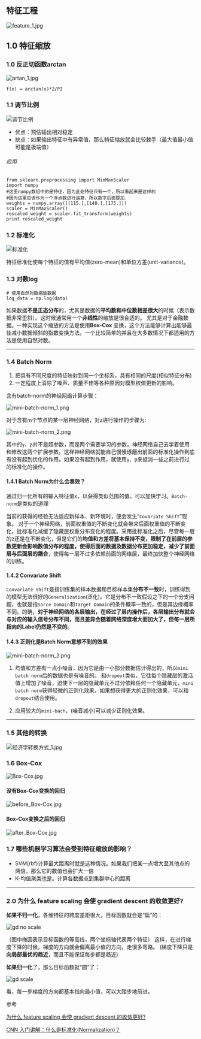 ﻿## 特征工程

![feature_1.jpg](https://i.imgur.com/poevApe.jpg)

## 1.0 特征缩放
### 1.0 反正切函数arctan
![artan_1.jpg](https://i.imgur.com/Lobk1EL.jpg)

```
f(x) = arctan(x)*2/PI
```
###  1.1 调节比例
![调节比例](https://i.imgur.com/GfRSDjV.png)

- 优点：预估输出相对稳定
- 缺点：如果输出特征中有异常值，那么特征缩放就会比较棘手（最大值最小值可能是极端值）

###### 应用
```
from sklearn.preprocessing import MinMaxScaler
import numpy
#这里numpy数组中的是特征，因为此处特征只有一个，所以看起来是这样的
#因为这里应该作为一个浮点数进行运算，所以数字后面要加.
weights = numpy.array([[115.],[140.],[175.]])
scaler = MinMaxScaler()
rescaled_weight = scaler.fit_transform(weights)
print rescaled_weight
```

### 1.2 标准化
![标准化](https://i.imgur.com/9IDUEHR.png)

特征标准化使每个特征的值有平均值(zero-mean)和单位方差(unit-variance)。

### 1.3 对数log
```
# 使用自然对数缩放数据
log_data = np.log(data)
```
如果数据**不是正态分布**的，尤其是数据的**平均数和中位数相差很大**的时候（表示数据非常歪斜）。这时候通常用一个**非线性**的缩放是很合适的。
尤其是对于金融数据。一种实现这个缩放的方法是使用**Box-Cox** 变换，这个方法能够计算出能够最佳减小数据倾斜的指数变换方法。一个比较简单的并且在大多数情况下都适用的方法是使用自然对数。

----------

### 1.4 Batch Norm
1. 把具有不同尺度的特征映射到同一个坐标系，具有相同的尺度(相似特征分布)
2. 一定程度上消除了噪声、质量不佳等各种原因对模型权值更新的影响。

含有batch-norm的神经网络计算步骤：

![mini-batch-norm_1.png](https://i.imgur.com/wFGzFb4.png)

对于含有m个节点的某一层神经网络，对z进行操作的步骤为:

![mini-batch-norm_2.png](https://i.imgur.com/sfNipn1.png)

其中的`γ`、`β`并不是超参数，而是两个需要学习的参数，神经网络自己去学着使用和修改这两个扩展参数。这样神经网络就能自己慢慢琢磨出前面的标准化操作到底有没有起到优化的作用。如果没有起到作用，就使用`γ`、`β`来抵消一些之前进行过的标准化的操作。

#### 1.4.1 Batch Norm为什么会奏效？
通过归一化所有的输入特征值x，以获得类似范围的值，可以加快学习。`Batch-norm`是类似的道理

当前的获得的经验无法适应新样本、新环境时，便会发生“`Covariate Shift`”现象。 对于一个神经网络，前面权重值的不断变化就会带来后面权重值的不断变化，批标准化减缓了隐藏层权重分布变化的程度。采用批标准化之后，尽管每一层的z还是在不断变化，但是它们的**均值和方差将基本保持不变，限制了在前层的参数更新会影响数值分布的程度，使得后面的数据及数据分布更加稳定，减少了前面层与后面层的耦合**，使得每一层不过多依赖前面的网络层，最终加快整个神经网络的训练。

#### 1.4.2 Convariate Shift
`Convariate Shift`是指训练集的样本数据和目标样本集**分布不一致**时，训练得到的模型无法很好的`Generalization`(泛化)。它是分布不一致假设之下的一个分支问题，也就是指`Sorce Domain`和`Target Domain`的条件概率一致的，但是其边缘概率不同。的确，**对于神经网络的各层输出，在经过了层内操作后，各层输出分布就会与对应的输入信号分布不同，而且差异会随着网络深度增大而加大了，但每一层所指向的Label仍然是不变的**。

#### 1.4.3 正则化是Batch Norm意想不到的效果
![mini-batch-norm_3.png](https://i.imgur.com/ngj1TAq.png)

1. 均值和方差有一点小噪音，因为它是由一小部分数据估计得出的，所以`mini batch norm`后的数据也是有噪音的。 和`dropout`类似，它往每个隐藏层的激活值上增加了噪音，迫使下一层的隐藏单元不过分依赖任何一个隐藏单元，`mini batch norm`获得轻微的正则化效果，如果想获得更大的正则化效果，可以和`dropout`结合使用。

2. 应用较大的`mini-bach`，(噪音减小)可以减少正则化效果。

----------

### 1.5  其他的转换
![经济学转换方式_1.jpg](https://i.imgur.com/PevGIqH.jpg)

### 1.6 Box-Cox
![Box-Cox.jpg](https://i.imgur.com/RYBEGyi.jpg)

#### 没有Box-Cox变换的回归
![before_Box-Cox.jpg](https://i.imgur.com/QiRZGTK.jpg)

#### Box-Cox变换之后的回归
![after_Box-Cox.jpg](https://i.imgur.com/cDEP7y3.jpg)


### 1.7 哪些机器学习算法会受到特征缩放的影响？
- SVM(rbf)计算最大距离时就是这种情况。如果我们把某一点增大至其他点的两倍，那么它的数值也会扩大一倍
- K-均值聚类也是。计算各数据点到集群中心的距离

----------

### 2.0 为什么 feature scaling 会使 gradient descent 的收敛更好?
**如果不归一化**，各维特征的跨度差距很大，目标函数就会是“扁”的：

![gd no scale](https://pic4.zhimg.com/8adda8341490329a5ffcfcd9dc808788_r.jpg)

（图中椭圆表示目标函数的等高线，两个坐标轴代表两个特征）
这样，在进行梯度下降的时候，梯度的方向就会偏离最小值的方向，走很多弯路。
(梯度下降只是**向局部最优的趋近**，而且不能保证每步都是趋近)

**如果归一化**了，那么目标函数就“圆”了：

![gd scale](https://pic3.zhimg.com/80/43c33fb1801c3d35f94b06bd2bfd277c_hd.jpg)

看，每一步梯度的方向都基本指向最小值，可以大踏步地前进。

参考 

[为什么 feature scaling 会使 gradient descent 的收敛更好?](https://www.zhihu.com/question/37129350 "为什么 feature scaling 会使 gradient descent 的收敛更好?")

[CNN 入门讲解：什么是标准化(Normalization)？](https://zhuanlan.zhihu.com/p/35597976)